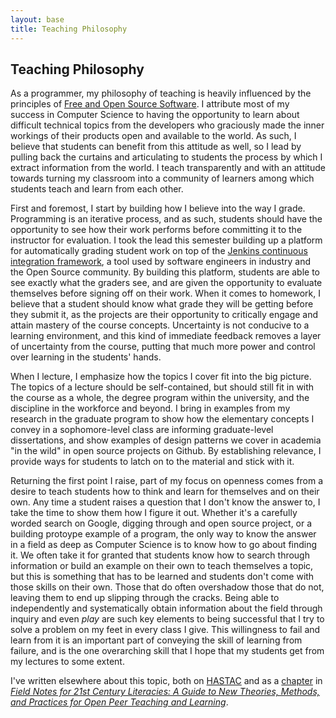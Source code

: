 ```yaml
---
layout: base
title: Teaching Philosophy
---
```


Teaching Philosophy
-------------------
As a programmer, my philosophy of teaching is heavily influenced by the principles of [Free and Open Source Software](http://opensource.org). I attribute most of my success in Computer Science to having the opportunity to learn about difficult technical topics from the developers who graciously made the inner workings of their products open and available to the world. As such, I believe that students can benefit from this attitude as well, so I lead by pulling back the curtains and articulating to students the process by which I extract information from the world. I teach transparently and with an attitude towards turning my classroom into a community of learners among which students teach and learn from each other.

First and foremost, I start by building how I believe into the way I grade. Programming is an iterative process, and as such, students should have the opportunity to see how their work performs before committing it to the instructor for evaluation. I took the lead this semester building up a platform for automatically grading student work on top of the [Jenkins continuous integration framework](http://jenkins-ci.org), a tool used by software engineers in industry and the Open Source community. By building this platform, students are able to see exactly what the graders see, and are given the opportunity to evaluate themselves before signing off on their work. When it comes to homework, I believe that a student should know what grade they will be getting before they submit it, as the projects are their opportunity to critically engage and attain mastery of the course concepts. Uncertainty is not conducive to a learning environment, and this kind of immediate feedback removes a layer of uncertainty from the course, putting that much more power and control over learning in the students' hands.

When I lecture, I emphasize how the topics I cover fit into the big picture. The topics of a lecture should be self-contained, but should still fit in with the course as a whole, the degree program within the university, and the discipline in the workforce and beyond. I bring in examples from my research in the graduate program to show how the elementary concepts I convey in a sophomore-level class are informing graduate-level dissertations, and show examples of design patterns we cover in academia "in the wild" in open source projects on Github. By establishing relevance, I provide ways for students to latch on to the material and stick with it.

Returning the first point I raise, part of my focus on openness comes from a desire to teach students how to think and learn for themselves and on their own. Any time a student raises a question that I don't know the answer to, I take the time to show them how I figure it out. Whether it's a carefully worded search on Google, digging through and open source project, or a building protoype example of a program, the only way to know the answer in a field as deep as Computer Science is to know how to go about finding it. We often take it for granted that students know how to search through information or build an example on their own to teach themselves a topic, but this is something that has to be learned and students don't come with those skills on their own. Those that do often overshadow those that do not, leaving them to end up slipping through the cracks. Being able to independently and systematically obtain information about the field through inquiry and even *play* are such key elements to being successful that I try to solve a problem on my feet in every class I give. This willingness to fail and learn from it is an important part of conveying the skill of learning from failure, and is the one overarching skill that I hope that my students get from my lectures to some extent.

I've written elsewhere about this topic, both on [HASTAC](http://www.hastac.org/blogs/isharacomix/2014/01/15/behind-camera) and as a [chapter](http://www.hastac.org/blogs/jennifer-jacqueline/2013/08/07/chapter-two-open-programming-open-learning-cathedral-bazaar-and) in [*Field Notes for 21st Century Literacies: A Guide to New Theories, Methods, and Practices for Open Peer Teaching and Learning*](http://www.amazon.com/Field-Notes-21st-Century-Literacies/dp/1491299347/).

